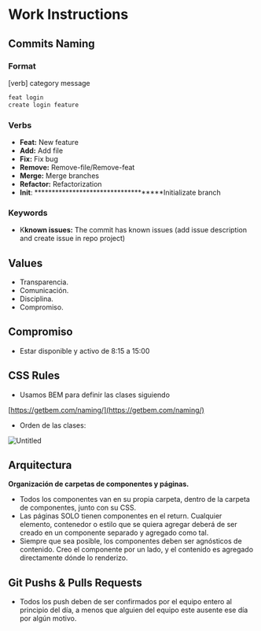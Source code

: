 # Work Instructions

## Commits Naming

### Format

[verb] category
message 

```jsx
feat login 
create login feature
```

### Verbs

- **Feat:** New feature
- **********Add:********** Add file
- ********Fix:******** Fix bug
- **************Remove:************** Remove-file/Remove-feat
- ************Merge:************ Merge branches
- ******************Refactor:****************** Refactorization
- **********Init**********: ************************************Initializate branch

### Keywords

- K************known issues:************ The commit has known issues (add issue description and create issue in repo project)

## Values

- Transparencia.
- Comunicación.
- Disciplina.
- Compromiso.

## Compromiso

- Estar disponible y activo de 8:15 a 15:00

## CSS Rules

- Usamos BEM para definir las clases siguiendo

[https://getbem.com/naming/](https://getbem.com/naming/)

- Orden de las clases:

![Untitled](Work%20Instructions%2025dc2e358a504beb94920a1f2b6fe2d4/Untitled.png)

## Arquitectura

**Organización de carpetas de componentes y páginas.** 

- Todos los componentes van en su propia carpeta, dentro de la carpeta de componentes, junto con su CSS.
- Las páginas SOLO tienen componentes en el return. Cualquier elemento, contenedor o estilo que se quiera agregar deberá de ser creado en un componente separado y agregado como tal.
- Siempre que sea posible, los componentes deben ser agnósticos de contenido. Creo el componente por un lado, y el contenido es agregado directamente dónde lo renderizo.

## Git Pushs & Pulls Requests

- Todos los push deben de ser confirmados por el equipo entero al principio del día, a menos que alguien del equipo este ausente ese día por algún motivo.
